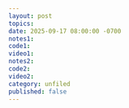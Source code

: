 ```yaml
---
layout: post
topics: 
date: 2025-09-17 08:00:00 -0700
notes1: 
code1: 
video1: 
notes2: 
code2: 
video2: 
category: unfiled
published: false
---
```

